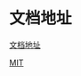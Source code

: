 # 文档地址

[文档地址](https://czhangzihao.github.io/zzcpt)

[MIT](https://github.com/Czhangzihao/zzcpt/blob/main/LICENSE)
